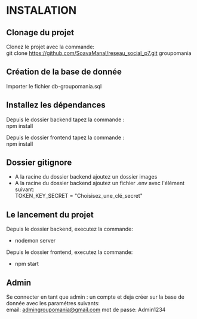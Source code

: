 # INSTALATION

## Clonage du projet

Clonez le projet avec la commande:  
git clone https://github.com/SoavaManal/reseau_social_p7.git groupomania

## Création de la base de donnée

Importer le fichier db-groupomania.sql

## Installez les dépendances

Depuis le dossier backend tapez la commande :  
npm install

Depuis le dossier frontend tapez la commande :  
npm install

## Dossier gitignore

- A la racine du dossier backend ajoutez un dossier images
- A la racine du dossier backend ajoutez un fichier .env avec l'élément suivant:  
  TOKEN_KEY_SECRET = "Choisisez_une_clé_secret"

## Le lancement du projet

Depuis le dossier backend, executez la commande:

- nodemon server

Depuis le dossier frontend, executez la commande:

- npm start

## Admin

Se connecter en tant que admin :
un compte et deja créer sur la base de donnée avec les paramétres suivants:  
email: admingroupomania@gmail.com
mot de passe: Admin1234
